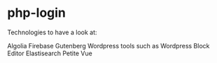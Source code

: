 # php-login

Technologies to have a look at:

Algolia
Firebase
Gutenberg
Wordpress tools such as Wordpress Block Editor
Elastisearch
Petite Vue
